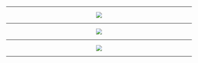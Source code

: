 <hr>
<p align="center">
  <img src="https://readme-typing-svg.herokuapp.com?color=%23F70000&lines=I+like+GNU%2FLinux+%3C3)">
</p>
<hr>
<p align="center">
  <img src="https://github-readme-stats.vercel.app/api?username=K1llf0rce&show_icons=true&theme=tokyonight">
</p>
<hr>
<p align="center">
  <img src="https://github-readme-stats.vercel.app/api/top-langs/?username=K1llf0rce&layout=compact&theme=tokyonight">
</p>
<hr>
